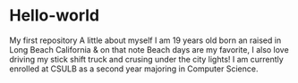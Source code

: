 # Hello-world
My first repository
A little about myself I am 19 years old
born an raised in Long Beach California &
on that note Beach days are my favorite, I 
also love driving my stick shift truck and 
crusing under the city lights! I am currently
enrolled at CSULB as a second year majoring in 
Computer Science.

